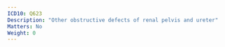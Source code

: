 ```yaml
---
ICD10: Q623
Description: "Other obstructive defects of renal pelvis and ureter"
Matters: No
Weight: 0
---
```


